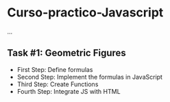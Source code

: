 # Curso-practico-Javascript

...

## Task #1: Geometric Figures

- First Step: Define formulas
- Second Step: Implement the formulas in JavaScript
- Third Step: Create Functions
- Fourth Step: Integrate JS with HTML
